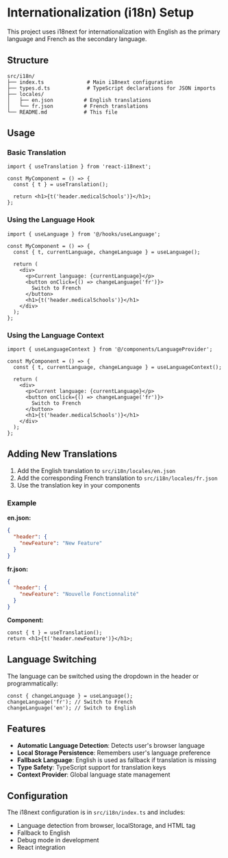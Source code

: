 # Internationalization (i18n) Setup

This project uses i18next for internationalization with English as the primary language and French as the secondary language.

## Structure

```
src/i18n/
├── index.ts              # Main i18next configuration
├── types.d.ts            # TypeScript declarations for JSON imports
├── locales/
│   ├── en.json          # English translations
│   └── fr.json          # French translations
└── README.md            # This file
```

## Usage

### Basic Translation

```tsx
import { useTranslation } from 'react-i18next';

const MyComponent = () => {
  const { t } = useTranslation();
  
  return <h1>{t('header.medicalSchools')}</h1>;
};
```

### Using the Language Hook

```tsx
import { useLanguage } from '@/hooks/useLanguage';

const MyComponent = () => {
  const { t, currentLanguage, changeLanguage } = useLanguage();
  
  return (
    <div>
      <p>Current language: {currentLanguage}</p>
      <button onClick={() => changeLanguage('fr')}>
        Switch to French
      </button>
      <h1>{t('header.medicalSchools')}</h1>
    </div>
  );
};
```

### Using the Language Context

```tsx
import { useLanguageContext } from '@/components/LanguageProvider';

const MyComponent = () => {
  const { t, currentLanguage, changeLanguage } = useLanguageContext();
  
  return (
    <div>
      <p>Current language: {currentLanguage}</p>
      <button onClick={() => changeLanguage('fr')}>
        Switch to French
      </button>
      <h1>{t('header.medicalSchools')}</h1>
    </div>
  );
};
```

## Adding New Translations

1. Add the English translation to `src/i18n/locales/en.json`
2. Add the corresponding French translation to `src/i18n/locales/fr.json`
3. Use the translation key in your components

### Example

**en.json:**
```json
{
  "header": {
    "newFeature": "New Feature"
  }
}
```

**fr.json:**
```json
{
  "header": {
    "newFeature": "Nouvelle Fonctionnalité"
  }
}
```

**Component:**
```tsx
const { t } = useTranslation();
return <h1>{t('header.newFeature')}</h1>;
```

## Language Switching

The language can be switched using the dropdown in the header or programmatically:

```tsx
const { changeLanguage } = useLanguage();
changeLanguage('fr'); // Switch to French
changeLanguage('en'); // Switch to English
```

## Features

- **Automatic Language Detection**: Detects user's browser language
- **Local Storage Persistence**: Remembers user's language preference
- **Fallback Language**: English is used as fallback if translation is missing
- **Type Safety**: TypeScript support for translation keys
- **Context Provider**: Global language state management

## Configuration

The i18next configuration is in `src/i18n/index.ts` and includes:

- Language detection from browser, localStorage, and HTML tag
- Fallback to English
- Debug mode in development
- React integration 